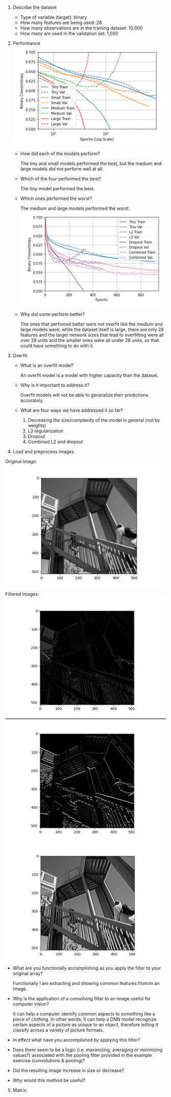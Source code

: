 1. Describe the dataset

    - Type of variable (target): binary
    - How many features are being used: 28
    - How many observations are in the training dataset: 10,000
    - How many are used in the validation set: 1,000
    

2. Performance
![img_8.png](img_8.png)
    - How did each of the models perform?
      
      The tiny and small models performed the best, but the medium and large models did not perform well at all.
   
    - Which of the four performed the best?
   
      The tiny model performed the best.
    - Which ones performed the worst?
      
      The medium and large models performed the worst.
![img_9.png](img_9.png)
    - Why did some perform better?
      
      The ones that perfomed better were not overfit like the medium and large models were;
      while the dataset itself is large, there are only 28 features and the larger network sizes 
      that lead to overfitting were all over 28 units and the smaller ones were all under 28 units, so that could have something to do with it.
    

3. Overfit

    - What is an overfit model?
      
      An overfit model is a model with higher capacity than the dataset.
    - Why is it important to address it?
      
      Overfit models will not be able to generalize their predictions accurately.
    - What are four ways we have addressed it so far?
      1. Decreasing the size/complexity of the model in general (not by weights)
      2. L2 regularization 
      3. Dropout
      4. Combined L2 and dropout
    

4. Load and preprocess images

Original Image:
![img_13.png](img_13.png)

Filtered Images:
![img_11.png](img_11.png)
![img_10.png](img_10.png)
![img_12.png](img_12.png)
   - What are you functionally accomplishing as you apply the filter to your original array?
      
      Functionally I am extracting and showing common features from/in an image.

   - Why is the application of a convolving filter to an image useful for computer vision?
     
      It can help a computer identify common aspects to something like a piece of clothing.
     In other words, it can help a DNN model recognize certain aspects of a picture as unique to 
     an object, therefore letting it classify across a variety of picture formats.
      

   - In effect what have you accomplished by applying this filter?
   - Does there seem to be a logic (i.e. maximizing, averaging or minimizing values?) associated with the pooling filter provided in the example exercise (convolutions & pooling)?
   - Did the resulting image increase in size or decrease?
   - Why would this method be useful?
   

5. Matrix:
